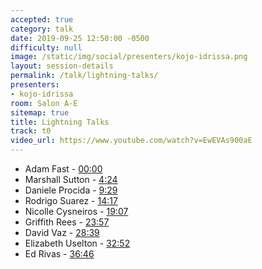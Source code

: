 ```yaml
---
accepted: true
category: talk
date: 2019-09-25 12:50:00 -0500
difficulty: null
image: /static/img/social/presenters/kojo-idrissa.png
layout: session-details
permalink: /talk/lightning-talks/
presenters:
- kojo-idrissa
room: Salon A-E
sitemap: true
title: Lightning Talks
track: t0
video_url: https://www.youtube.com/watch?v=EwEVAs900aE
---
```


- Adam Fast - [00:00](https://www.youtube.com/watch?v=EwEVAs900aE&t=0)
- Marshall Sutton - [4:24](https://www.youtube.com/watch?v=EwEVAs900aE&t=264)
- Daniele Procida - [9:29](https://www.youtube.com/watch?v=EwEVAs900aE&t=569)
- Rodrigo Suarez - [14:17](https://www.youtube.com/watch?v=EwEVAs900aE&t=857)
- Nicolle Cysneiros - [19:07](https://www.youtube.com/watch?v=EwEVAs900aE&t=1147)
- Griffith Rees - [23:57](https://www.youtube.com/watch?v=EwEVAs900aE&t=1437)
- David Vaz - [28:39](https://www.youtube.com/watch?v=EwEVAs900aE&t=1719)
- Elizabeth Uselton - [32:52](https://www.youtube.com/watch?v=EwEVAs900aE&t=1972)
- Ed Rivas - [36:46](https://www.youtube.com/watch?v=EwEVAs900aE&t=2206)
